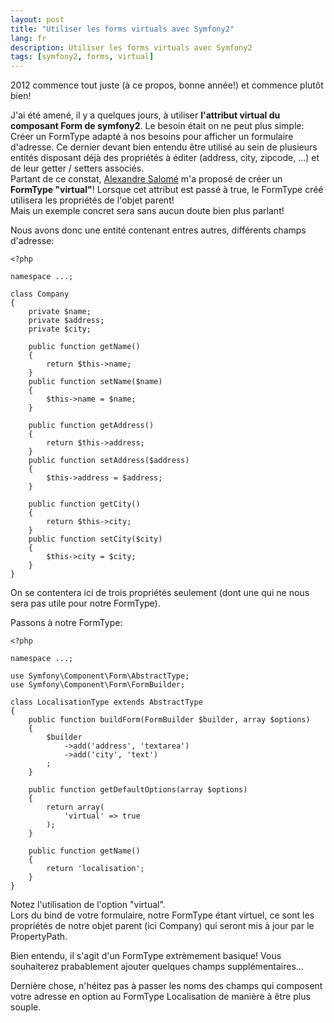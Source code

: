 ```yaml
---
layout: post
title: "Utiliser les forms virtuals avec Symfony2"
lang: fr
description: Utiliser les forms virtuals avec Symfony2
tags: [symfony2, forms, virtual]
---
```


<p>2012 commence tout juste (à ce propos, bonne année!) et commence plutôt bien!</p>

<p>J'ai été amené, il y a quelques jours, à utiliser <b>l'attribut virtual du composant Form de symfony2</b>. Le besoin était on ne peut plus simple: Créer un FormType adapté à nos besoins pour afficher un formulaire d'adresse. Ce dernier devant bien entendu être utilisé au sein de plusieurs entités disposant déjà des propriétés à éditer (address, city, zipcode, ...) et de leur getter / setters associés.<br />
Partant de ce constat, <a href="http://alexandre-salome.fr/" alt="Site web d'Alexandre Salome">Alexandre Salomé</a> m'a proposé de créer un <b>FormType "virtual"</b>! Lorsque cet attribut est passé à true, le FormType créé utilisera les propriétés de l'objet parent!<br />
Mais un exemple concret sera sans aucun doute bien plus parlant!</p>

<p>Nous avons donc une entité contenant entres autres, différents champs d'adresse:</p>

```language-php
<?php

namespace ...;

class Company
{
    private $name;
    private $address;
    private $city;

    public function getName()
    {
        return $this->name;
    }
    public function setName($name)
    {
        $this->name = $name;
    }

    public function getAddress()
    {
        return $this->address;
    }
    public function setAddress($address)
    {
        $this->address = $address;
    }

    public function getCity()
    {
        return $this->city;
    }
    public function setCity($city)
    {
        $this->city = $city;
    }
}
```

<p>On se contentera ici de trois propriétés seulement (dont une qui ne nous sera pas utile pour notre FormType).</p>

<p>Passons à notre FormType:</p>

```language-php
<?php

namespace ...;

use Symfony\Component\Form\AbstractType;
use Symfony\Component\Form\FormBuilder;

class LocalisationType extends AbstractType
{
    public function buildForm(FormBuilder $builder, array $options)
    {
        $builder
            ->add('address', 'textarea')
            ->add('city', 'text')
        ;
    }

    public function getDefaultOptions(array $options)
    {
        return array(
            'virtual' => true
        );
    }

    public function getName()
    {
        return 'localisation';
    }
}
```

<p>Notez l'utilisation de l'option "virtual".<br />
Lors du bind de votre formulaire, notre FormType étant virtuel, ce sont les propriétés de notre objet parent (ici Company) qui seront mis à jour par le PropertyPath.</p>

<p>Bien entendu, il s'agit d'un FormType extrèmement basique! Vous souhaiterez prabablement ajouter quelques champs supplémentaires...</p>

<p>Dernière chose, n'héitez pas à passer les noms des champs qui composent votre adresse en option au FormType Localisation de manière à être plus souple.</p>
